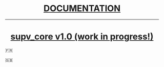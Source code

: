 <h1 align='center'><u><b><a href='https://sup2ak.github.io/docs/category/supv_core'> DOCUMENTATION </a></b></u></h1>

---------

<h1 align="center"><u><b>supv_core v1.0 (work in progress!)</b></u></h1>

:fr:

:uk: